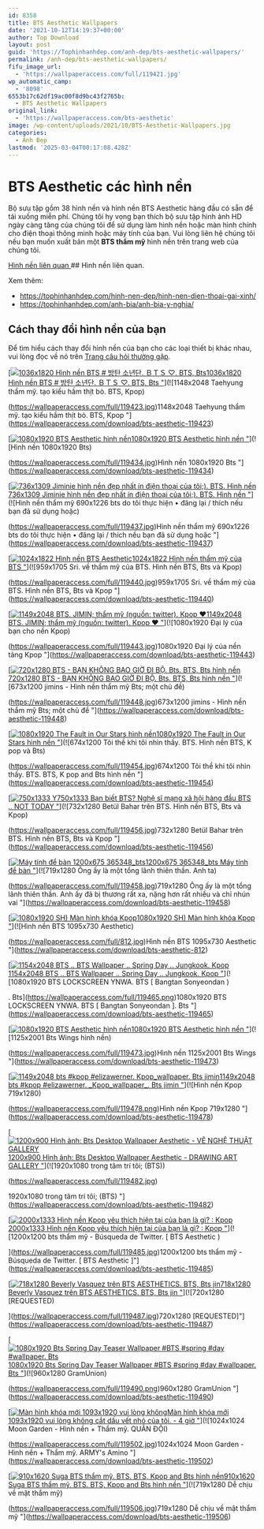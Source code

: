 ```yaml
---
id: 8358
title: BTS Aesthetic Wallpapers
date: '2021-10-12T14:19:37+00:00'
author: Top Download
layout: post
guid: 'https://Tophinhanhdep.com/anh-dep/bts-aesthetic-wallpapers/'
permalink: /anh-dep/bts-aesthetic-wallpapers/
fifu_image_url:
  - 'https://wallpaperaccess.com/full/119421.jpg'
wp_automatic_camp:
  - '8098'
6553b17c62df19ac00f8d9bc43f2765b:
  - BTS Aesthetic Wallpapers
original_link:
  - 'https://wallpaperaccess.com/bts-aesthetic'
image: /wp-content/uploads/2021/10/BTS-Aesthetic-Wallpapers.jpg
categories:
  - Ảnh Đẹp
lastmod: '2025-03-04T00:17:08.428Z'
---
```

# BTS Aesthetic các hình nền

Bộ sưu tập gồm 38 hình nền và hình nền BTS Aesthetic hàng đầu có sẵn để tải xuống miễn phí. Chúng tôi hy vọng bạn thích bộ sưu tập hình ảnh HD ngày càng tăng của chúng tôi để sử dụng làm hình nền hoặc màn hình chính cho điện thoại thông minh hoặc máy tính của bạn. Vui lòng liên hệ chúng tôi nếu bạn muốn xuất bản một **BTS thẩm mỹ** hình nền trên trang web của chúng tôi.

[Hình nền liên quan ](#related) ## Hình nền liên quan.

   
 Xem thêm:

   
- <https://tophinhanhdep.com/hinh-nen-dep/hinh-nen-dien-thoai-gai-xinh/>
- <https://tophinhanhdep.com/anh-bia/anh-bia-y-nghia/>

## Cách thay đổi hình nền của bạn

Để tìm hiểu cách thay đổi hình nền của bạn cho các loại thiết bị khác nhau, vui lòng đọc về nó trên [Trang câu hỏi thường gặp](https://tophinhanhdep.com/faq/).

  
[[![1036x1820 Hình nền BTS # 방탄 소년단.  ＢＴＳ ♡.  BTS, Bts](https://wallpaperaccess.com/full/119421.jpg)1036x1820 Hình nền BTS # 방탄 소년단. ＢＴＳ ♡. BTS, Bts "](https://wallpaperaccess.com/download/bts-aesthetic-119421)](![1148x2048 Taehyung thẩm mỹ.  tạo kiểu hầm thịt bò.  BTS, Kpop)

(https://wallpaperaccess.com/full/119423.jpg)1148x2048 Taehyung thẩm mỹ. tạo kiểu hầm thịt bò. BTS, Kpop "](https://wallpaperaccess.com/download/bts-aesthetic-119423)

[[![1080x1920 BTS Aesthetic hình nền](https://wallpaperaccess.com/full/119426.png)1080x1920 BTS Aesthetic hình nền "](https://wallpaperaccess.com/download/bts-aesthetic-119426)](![Hình nền 1080x1920 Bts)

(https://wallpaperaccess.com/full/119434.jpg)Hình nền 1080x1920 Bts "](https://wallpaperaccess.com/download/bts-aesthetic-119434)

[[![736x1309 Jiminie hình nền đẹp nhất ín điện thoại của tôi;).  BTS.  Hình nền](https://wallpaperaccess.com/full/119435.jpg)736x1309 Jiminie hình nền đẹp nhất ín điện thoại của tôi;). BTS. Hình nền "](https://wallpaperaccess.com/download/bts-aesthetic-119435)](![Hình nền thẩm mỹ 690x1226 bts do tôi thực hiện • đăng lại / thích nếu bạn đã sử dụng hoặc)

(https://wallpaperaccess.com/full/119437.jpg)Hình nền thẩm mỹ 690x1226 bts do tôi thực hiện • đăng lại / thích nếu bạn đã sử dụng hoặc "](https://wallpaperaccess.com/download/bts-aesthetic-119437)

[[![1024x1822 Hình nền BTS Aesthetic](https://wallpaperaccess.com/full/119439.jpg)1024x1822 Hình nền thẩm mỹ của BTS "](https://wallpaperaccess.com/download/bts-aesthetic-119439)](![959x1705 Sri.  về thẩm mỹ của BTS.  Hình nền BTS, Bts và Kpop)

(https://wallpaperaccess.com/full/119440.jpg)959x1705 Sri. về thẩm mỹ của BTS. Hình nền BTS, Bts và Kpop "](https://wallpaperaccess.com/download/bts-aesthetic-119440)

[[![1149x2048 BTS.  JIMIN;  thẩm mỹ (nguồn: twitter).  Kpop ♥](https://wallpaperaccess.com/full/119441.jpg)1149x2048 BTS. JIMIN; thẩm mỹ (nguồn: twitter). Kpop ♥ "](https://wallpaperaccess.com/download/bts-aesthetic-119441)](![1080x1920 Đại lý của bạn cho nền Kpop)

(https://wallpaperaccess.com/full/119443.jpg)1080x1920 Đại lý của nền tảng Kpop "](https://wallpaperaccess.com/download/bts-aesthetic-119443)

[[![720x1280 BTS - BẠN KHÔNG BAO GIỜ ĐI BỘ.  Bts.  BTS, Bts hình nền](https://wallpaperaccess.com/full/119445.jpg)720x1280 BTS - BẠN KHÔNG BAO GIỜ ĐI BỘ. Bts. BTS, Bts hình nền "](https://wallpaperaccess.com/download/bts-aesthetic-119445)](![673x1200 jimins - Hình nền thẩm mỹ Bts;  một chủ đề)

(https://wallpaperaccess.com/full/119448.jpg)673x1200 jimins - Hình nền thẩm mỹ Bts; một chủ đề "](https://wallpaperaccess.com/download/bts-aesthetic-119448)

[[![1080x1920 The Fault in Our Stars hình nền](https://wallpaperaccess.com/full/119450.jpg)1080x1920 The Fault in Our Stars hình nền "](https://wallpaperaccess.com/download/bts-aesthetic-119450)](![674x1200 Tôi thề khi tôi nhìn thấy.  BTS.  Hình nền BTS, K pop và Bts)

(https://wallpaperaccess.com/full/119454.jpg)674x1200 Tôi thề khi tôi nhìn thấy. BTS. BTS, K pop and Bts hình nền "](https://wallpaperaccess.com/download/bts-aesthetic-119454)

[[![750x1333 Y](https://wallpaperaccess.com/full/119455.jpg)750x1333 Bạn biết BTS? Nghệ sĩ mạng xã hội hàng đầu BTS .. NOT TODAY "](https://wallpaperaccess.com/download/bts-aesthetic-119455)](![732x1280 Betül Bahar trên BTS.  Hình nền BTS, Bts và Kpop)

(https://wallpaperaccess.com/full/119456.jpg)732x1280 Betül Bahar trên BTS. Hình nền BTS, Bts và Kpop "](https://wallpaperaccess.com/download/bts-aesthetic-119456)

[[![Máy tính để bàn 1200x675 365348_bts](https://wallpaperaccess.com/full/119457.jpg)1200x675 365348\_bts Máy tính để bàn "](https://wallpaperaccess.com/download/bts-aesthetic-119457)](![719x1280 Ông ấy là một tổng lãnh thiên thần.  Anh ta)

(https://wallpaperaccess.com/full/119458.jpg)719x1280 Ông ấy là một tổng lãnh thiên thần. Anh ấy đã bị thương rất xa, nặng hơn rất nhiều và chỉ nhún vai "](https://wallpaperaccess.com/download/bts-aesthetic-119458)

[[![1080x1920 SH) Màn hình khóa Kpop](https://wallpaperaccess.com/full/119459.png)1080x1920 SH) Màn hình khóa Kpop "](https://wallpaperaccess.com/download/bts-aesthetic-119459)](![Hình nền BTS 1095x730 Aesthetic)

(https://wallpaperaccess.com/full/812.jpg)Hình nền BTS 1095x730 Aesthetic "](https://wallpaperaccess.com/download/bts-aesthetic-812)

[[![1154x2048 BTS .. BTS Wallpaper .. Spring Day .. Jungkook.  Kpop](https://wallpaperaccess.com/full/119462.png)1154x2048 BTS .. BTS Wallpaper .. Spring Day .. Jungkook. Kpop "](https://wallpaperaccess.com/download/bts-aesthetic-119462)](![1080x1920 BTS LOCKSCREEN YNWA.  BTS [ Bangtan Sonyeondan )

.  Bts](https://wallpaperaccess.com/full/119465.png)1080x1920 BTS LOCKSCREEN YNWA. BTS \[ Bangtan Sonyeondan \]. Bts "](https://wallpaperaccess.com/download/bts-aesthetic-119465)

[[![1080x1920 BTS Aesthetic hình nền](https://wallpaperaccess.com/full/8390.png)1080x1920 BTS Aesthetic hình nền "](https://wallpaperaccess.com/download/bts-aesthetic-8390)](![1125x2001 Bts Wings hình nền)

(https://wallpaperaccess.com/full/119473.jpg)Hình nền 1125x2001 Bts Wings "](https://wallpaperaccess.com/download/bts-aesthetic-119473)

[[![1149x2048 bts #kpop #elizawerner.  _Kpop_wallpaper_.  Bts jimin](https://wallpaperaccess.com/full/119475.jpg)1149x2048 bts #kpop #elizawerner. \_Kpop\_wallpaper\_. Bts jimin "](https://wallpaperaccess.com/download/bts-aesthetic-119475)](![Hình nền Kpop 719x1280)

(https://wallpaperaccess.com/full/119478.png)Hình nền Kpop 719x1280 "](https://wallpaperaccess.com/download/bts-aesthetic-119478)

[[![1200x900 Hình ảnh: Bts Desktop Wallpaper Aesthetic - VẼ NGHỆ THUẬT GALLERY](https://wallpaperaccess.com/full/111577.jpg)1200x900 Hình ảnh: Bts Desktop Wallpaper Aesthetic - DRAWING ART GALLERY "](https://wallpaperaccess.com/download/bts-aesthetic-111577)](![1920x1080 trong tâm trí tôi;  (BTS))

(https://wallpaperaccess.com/full/119482.jpg)

1920x1080 trong tâm trí tôi; (BTS) "](https://wallpaperaccess.com/download/bts-aesthetic-119482)

[[![2000x1333 Hình nền Kpop yêu thích hiện tại của bạn là gì?  : Kpop](https://wallpaperaccess.com/full/119483.jpg)2000x1333 Hình nền Kpop yêu thích hiện tại của bạn là gì? : Kpop "](https://wallpaperaccess.com/download/bts-aesthetic-119483)](![1200x1200 bts thẩm mỹ - Búsqueda de Twitter. [ BTS Aesthetic )

](https://wallpaperaccess.com/full/119485.jpg)1200x1200 bts thẩm mỹ - Búsqueda de Twitter. \[ BTS Aesthetic \]"](https://wallpaperaccess.com/download/bts-aesthetic-119485)

[[![718x1280 Beverly Vasquez trên BTS AESTHETICS.  BTS, Bts jin](https://wallpaperaccess.com/full/119486.jpg)718x1280 Beverly Vasquez trên BTS AESTHETICS. BTS, Bts jin "](https://wallpaperaccess.com/download/bts-aesthetic-119486)](![720x1280 [REQUESTED)

](https://wallpaperaccess.com/full/119487.jpg)720x1280 \[REQUESTED\]"](https://wallpaperaccess.com/download/bts-aesthetic-119487)

[[![1080x1920 Bts Spring Day Teaser Wallpaper #BTS #spring #day #wallpaper.  Bts](https://wallpaperaccess.com/full/119489.jpg)1080x1920 Bts Spring Day Teaser Wallpaper #BTS #spring #day #wallpaper. Bts "](https://wallpaperaccess.com/download/bts-aesthetic-119489)](![960x1280 GramUnion)

(https://wallpaperaccess.com/full/119490.png)960x1280 GramUnion "](https://wallpaperaccess.com/download/bts-aesthetic-119490)

[[![Màn hình khóa mới 1093x1920 vui lòng không](https://wallpaperaccess.com/full/119491.png)Màn hình khóa mới 1093x1920 vui lòng không cắt dấu vết nhỏ của tôi. - 4 giờ "](https://wallpaperaccess.com/download/bts-aesthetic-119491)](![1024x1024 Moon Garden - Hình nền + Thẩm mỹ.  QUÂN ĐỘI)

(https://wallpaperaccess.com/full/119502.jpg)1024x1024 Moon Garden - Hình nền + Thẩm mỹ. ARMY's Amino "](https://wallpaperaccess.com/download/bts-aesthetic-119502)

[[![910x1620 Suga BTS thẩm mỹ.  BTS.  BTS, Kpop and Bts hình nền](https://wallpaperaccess.com/full/119505.jpg)910x1620 Suga BTS thẩm mỹ. BTS. BTS, Kpop and Bts hình nền "](https://wallpaperaccess.com/download/bts-aesthetic-119505)](![719x1280 Dễ chịu về mặt thẩm mỹ)

(https://wallpaperaccess.com/full/119506.jpg)719x1280 Dễ chịu về mặt thẩm mỹ "](https://wallpaperaccess.com/download/bts-aesthetic-119506)

